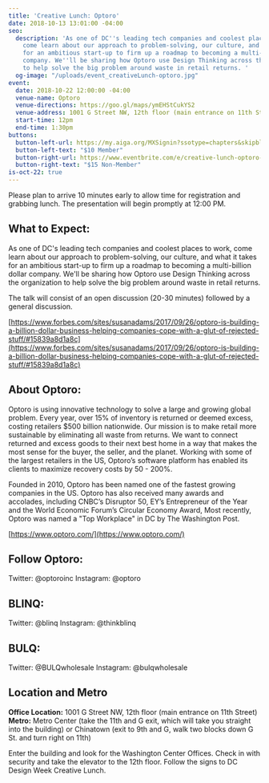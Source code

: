 ```yaml
---
title: 'Creative Lunch: Optoro'
date: 2018-10-13 13:01:00 -04:00
seo:
  description: 'As one of DC''s leading tech companies and coolest places to work,
    come learn about our approach to problem-solving, our culture, and what it takes
    for an ambitious start-up to firm up a roadmap to becoming a multi-billion dollar
    company. We''ll be sharing how Optoro use Design Thinking across the organization
    to help solve the big problem around waste in retail returns. '
  og-image: "/uploads/event_creativeLunch-optoro.jpg"
event:
  date: 2018-10-22 12:00:00 -04:00
  venue-name: Optoro
  venue-directions: https://goo.gl/maps/ymEHStCukYS2
  venue-address: 1001 G Street NW, 12th floor (main entrance on 11th Street)
  start-time: 12pm
  end-time: 1:30pm
buttons:
  button-left-url: https://my.aiga.org/MXSignin?ssotype=chapters&skipblacklist&returnurl=https%3A%2F%2Fdc.aiga.org%2F%3Fpost_type%3Dikit_event%26p%3D280621%26redirect_source%3Deventbrite_register
  button-left-text: "$10 Member"
  button-right-url: https://www.eventbrite.com/e/creative-lunch-optoro-tickets-51349387400
  button-right-text: "$15 Non-Member"
is-oct-22: true
---
```


Please plan to arrive 10 minutes early to allow time for registration and grabbing lunch. The presentation will begin promptly at 12:00 PM.

## What to Expect:
As one of DC's leading tech companies and coolest places to work, come learn about our approach to problem-solving, our culture, and what it takes for an ambitious start-up to firm up a roadmap to becoming a multi-billion dollar company. We'll be sharing how Optoro use Design Thinking across the organization to help solve the big problem around waste in retail returns. 

The talk will consist of an open discussion (20-30 minutes) followed by a general discussion.

[https://www.forbes.com/sites/susanadams/2017/09/26/optoro-is-building-a-billion-dollar-business-helping-companies-cope-with-a-glut-of-rejected-stuff/#15839a8d1a8c](https://www.forbes.com/sites/susanadams/2017/09/26/optoro-is-building-a-billion-dollar-business-helping-companies-cope-with-a-glut-of-rejected-stuff/#15839a8d1a8c)

## About Optoro:
Optoro is using innovative technology to solve a large and growing global problem. Every year, over 15% of inventory is returned or deemed excess, costing retailers $500 billion nationwide. Our mission is to make retail more sustainable by eliminating all waste from returns. We want to connect returned and excess goods to their next best home in a way that makes the most sense for the buyer, the seller, and the planet. Working with some of the largest retailers in the US, Optoro’s software platform has enabled its clients to maximize recovery costs by 50 - 200%.

Founded in 2010, Optoro has been named one of the fastest growing companies in the US. Optoro has also received many awards and accolades, including CNBC’s Disruptor 50, EY’s Entrepreneur of the Year and the World Economic Forum’s Circular Economy Award, Most recently, Optoro was named a "Top Workplace" in DC by The Washington Post.

[https://www.optoro.com/](https://www.optoro.com/) 

## Follow Optoro:
Twitter: @optoroinc
Instagram: @optoro

## BLINQ:
Twitter: @blinq
Instagram: @thinkblinq

## BULQ:
Twitter: @BULQwholesale
Instagram: @bulqwholesale 

## Location and Metro
**Office Location:** 1001 G Street NW, 12th floor (main entrance on 11th Street)
**Metro:** Metro Center (take the 11th and G exit, which will take you straight into the building) or Chinatown (exit to 9th and G, walk two blocks down G St. and turn right on 11th) 

Enter the building and look for the Washington Center Offices. Check in with security and take the elevator to the 12th floor. Follow the signs to DC Design Week Creative Lunch.

